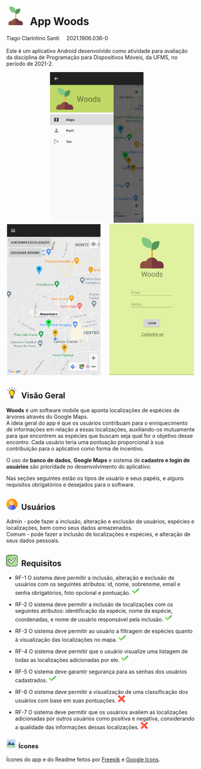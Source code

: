 # <img src="./Woods%20App/src/main/res/drawable/sprout.png" width="50"/>&nbsp;&nbsp;App Woods 
Tiago Clarintino Santi&nbsp;&nbsp;&nbsp;&nbsp;&nbsp;2021.1906.036-0 </br></br>
Este é um aplicativo Android desenvolvido como atividade para avaliação da disciplina de Programação para Dispositivos Móveis, da UFMS, no período de 2021-2.

<p align="center">
  <img src="./readme%20imgs/screenshot.png" width="250"/>&nbsp;&nbsp;&nbsp;&nbsp;&nbsp;
  <img src="./readme%20imgs/screenshot3.png" width="250"/>&nbsp;&nbsp;&nbsp;&nbsp;&nbsp;
  <img src="./readme%20imgs/screenshot2.png" width="226"/>
</p>

## <img src="./readme%20imgs/idea.png" width="30"/>&nbsp;&nbsp;Visão Geral
**Woods** é um software mobile que aponta localizações de espécies de árvores através do Google Maps. </br>
A ideia geral do app é que os usuários contribuam para o enriquecimento de informações em relação a essas localizações, auxiliando-os mutuamente para que encontrem as espécies que buscam seja qual for o objetivo desse encontro. Cada usuário teria uma pontuação proporcional à sua contribuição para o aplicativo como forma de incentivo. </br>

O uso de **banco de dados**, **Google Maps** e sistema de **cadastro e login de usuários** são prioridade no desenvolvimento do aplicativo.

Nas seções seguintes estão os tipos de usuário e seus papéis, e alguns requisitos obrigatórios e desejados para o software.

## <img src="./readme%20imgs/user.png" width="30"/>&nbsp;&nbsp;Usuários
Admin - pode fazer a inclusão, alteração e exclusão de usuários, espécies e localizações, bem como seus dados armazenados. </br>
Comum - pode fazer a inclusão de localizações e espécies, e alteração de seus dados pessoais.

## <img src="./readme%20imgs/checkbox.png" width="30"/>&nbsp;&nbsp;Requisitos
* RF-1 O sistema deve permitir a inclusão, alteração e exclusão de usuários com os seguintes atributos: id, nome, sobrenome, email e senha obrigatórios, foto opcional e pontuação. <img src="./readme%20imgs/check.png" alt="drawing" width="20"/>&nbsp;&nbsp; </br>

* RF-2 O sistema deve permitir a inclusão de localizações com os seguintes atributos: identificação da espécie, nome da espécie, coordenadas, e nome de usuário responsável pela inclusão. <img src="./readme%20imgs/check.png" alt="drawing" width="20"/>&nbsp;&nbsp; </br>

* RF-3 O sistema deve permitir ao usuário a filtragem de espécies quanto à visualização das localizações no mapa. <img src="./readme%20imgs/check.png" alt="drawing" width="20"/>&nbsp;&nbsp; </br>

* RF-4 O sistema deve permitir que o usuário visualize uma listagem de todas as localizações adicionadas por ele. <img src="./readme%20imgs/check.png" alt="drawing" width="20"/>&nbsp;&nbsp; </br>

* RF-5 O sistema deve garantir segurança para as senhas dos usuários cadastrados. <img src="./readme%20imgs/check.png" alt="drawing" width="20"/>&nbsp;&nbsp; </br>

* RF-6 O sistema deve permitir a visualização de uma classificação dos usuários com base em suas pontuações. <img src="./readme%20imgs/not_check.png" alt="drawing" width="20"/>&nbsp;&nbsp; </br>

* RF-7 O sistema deve permitir que os usuários avaliem as localizações adicionadas por outros usuários como positiva e negativa, considerando a qualidade das informações dessas localizações.  <img src="./readme%20imgs/not_check.png" alt="drawing" width="20"/>&nbsp;&nbsp; </br>

### <img src="./readme%20imgs/icon.png" width="25"/>&nbsp;&nbsp;Ícones
Ícones do app e do Readme feitos por <a href="https://www.freepik.com" title="Freepik">Freepik</a> e <a href="https://fonts.google.com/icons" title="Google Icons">Google Icons</a>.
